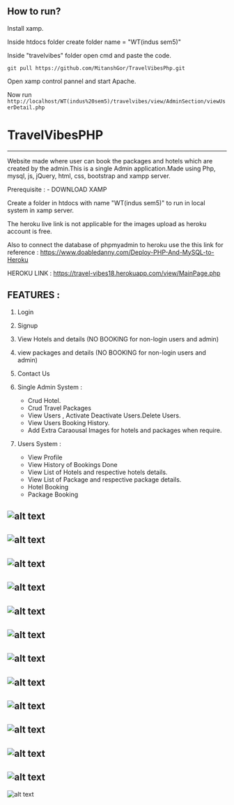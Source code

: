 ## How to run?

Install xamp.

Inside htdocs folder create folder name = "WT(indus sem5)"

Inside "travelvibes" folder open cmd and paste the code.

`` git pull https://github.com/MitanshGor/TravelVibesPhp.git ``


Open xamp control pannel and start Apache.

Now run `` http://localhost/WT(indus%20sem5)/travelvibes/view/AdminSection/viewUserDetail.php ``


# TravelVibesPHP
-----------

Website made where user can book the packages and hotels which are created by the admin.This is a single Admin application.Made using Php, mysql, js, jQuery, html, css, bootstrap and xampp server.

Prerequisite :
        - DOWNLOAD XAMP

Create a folder in htdocs with name "WT(indus sem5)" to run in local system in xamp server.

The heroku live link is not applicable for the images upload as heroku account is free.

Also to connect the database of phpmyadmin to heroku use the this link for reference : https://www.doabledanny.com/Deploy-PHP-And-MySQL-to-Heroku 


HEROKU LINK : https://travel-vibes18.herokuapp.com/view/MainPage.php



## FEATURES : 
1. Login
2. Signup
3. View Hotels and details (NO BOOKING for non-login users and admin)
4. view packages and details (NO BOOKING for non-login users and admin)
5. Contact Us

6. Single Admin System :
   - Crud Hotel.
   - Crud Travel Packages
   - View Users , Activate Deactivate Users.Delete Users.
   - View Users Booking History.
   - Add Extra Caraousal Images for hotels and packages when require.

7. Users System :
   - View Profile
   - View History of Bookings Done
   - View List of Hotels and respective hotels details.
   - View List of Package and respective package details.
   - Hotel Booking
   - Package Booking


![alt text](https://github.com/MitanshGor/TravelVibesPhp/blob/master/ReadMeImages/FlowChartOfProject.jpg)
-------------------

![alt text](https://github.com/MitanshGor/TravelVibesPhp/blob/master/ReadMeImages/MainPAge.png)
-------------------

![alt text](https://github.com/MitanshGor/TravelVibesPhp/blob/master/ReadMeImages/Login.png)
-------------------

![alt text](https://github.com/MitanshGor/TravelVibesPhp/blob/master/ReadMeImages/SigninPage.png)
-------------------

![alt text](https://github.com/MitanshGor/TravelVibesPhp/blob/master/ReadMeImages/ProfilePage.png)
-------------------

![alt text](https://github.com/MitanshGor/TravelVibesPhp/blob/master/ReadMeImages/ListOFHotelsUserSide.png)
-------------------

![alt text](https://github.com/MitanshGor/TravelVibesPhp/blob/master/ReadMeImages/ListOfPackagesUSerSide.png)
-------------------

![alt text](https://github.com/MitanshGor/TravelVibesPhp/blob/master/ReadMeImages/UsersHistory.png)
-------------------

![alt text](https://github.com/MitanshGor/TravelVibesPhp/blob/master/ReadMeImages/BookHOtelPage.png)
-------------------

![alt text](https://github.com/MitanshGor/TravelVibesPhp/blob/master/ReadMeImages/BookPAcckagePge.png)
-------------------


![alt text](https://github.com/MitanshGor/TravelVibesPhp/blob/master/ReadMeImages/BookHOtelPage.png)
-------------------

![alt text](https://github.com/MitanshGor/TravelVibesPhp/blob/master/ReadMeImages/UsersList.png)
-------------------

![alt text](https://github.com/MitanshGor/TravelVibesPhp/blob/master/ReadMeImages/ViewPAcakgeDetails.png)


















